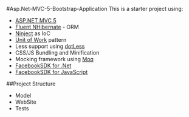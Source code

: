 #Asp.Net-MVC-5-Bootstrap-Application
This is a starter project using:
 - [ASP.NET MVC 5](http://www.asp.net/mvc/mvc5)
 - [Fluent NHibernate](http://www.fluentnhibernate.org/) - ORM
 - [Ninject](http://www.ninject.org/) as IoC
 - [Unit of Work](http://martinfowler.com/eaaCatalog/unitOfWork.html) pattern
 - Less support using [dotLess](http://www.dotlesscss.org/)
 - CSS/JS Bundling and Minification
 - Mocking framework using [Moq](https://github.com/Moq/moq4)
 - [FacebookSDK for .Net](http://facebooksdk.net/)
 - [FacebookSDK for JavaScript](https://developers.facebook.com/docs/javascript)

    
##Project Structure

 - Model
 - WebSite
 - Tests
